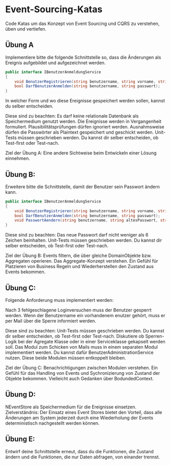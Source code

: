 # Event-Sourcing-Katas
Code Katas um das Konzept von Event Sourcing und CQRS zu verstehen, üben und vertiefen. 

## Übung A 
Implementiere bitte die folgende Schnittstelle so, dass
die Änderungen als Ereignis aufgebildet und aufgezeichnet werden.

```csharp
public interface IBenutzerAnmeldungService
{
	void BenutzerRegistrieren(string benutzername, string vorname, string nachname, string passwort);
	bool DarfBenutzerAnmelden(string benutzername, string passwort);
}
```

In welcher Form und wo diese Ereignisse gespeichert werden sollen, kannst du selber entscheiden.

Diese sind zu beachten:
	Es darf keine relationale Datenbank als Speichermedium genutzt werden.
	Die Ereignisse werden in Vergangenheit formuliert.
	Plausibilitätsprüfungen dürfen ignoriert werden.
	Ausnahmsweise dürfen die Passwörter als Plaintext gespeichert und geschickt werden.
	Unit-Tests müssen geschrieben werden. Du kannst dir selber entscheiden, ob Test-first oder Test-nach.

Ziel der Übung A: Eine andere Sichtweise beim Entwickeln einer Lösung einnehmen.

## Übung B: 
Erweitere bitte die Schnittstelle, damit der Benutzer sein Passwort ändern kann.

```csharp
public interface IBenutzerAnmeldungService
{
	void BenutzerRegistrieren(string benutzername, string vorname, string nachname, string passwort);
	bool DarfBenutzerAnmelden(string benutzername, string passwort);
	void PasswortAendern(string benutzername, string altesPasswort, string neuesPasswort);
}
```

Diese sind zu beachten: 
	Das neue Passwort darf nicht weniger als 6 Zeichen beinhalten. 
	Unit-Tests müssen geschrieben werden. Du kannst dir selber entscheiden, ob Test-first oder Test-nach.
	
Ziel der Übung B: Events filtern, die über gleiche DomainObjekte bzw. Aggregaten operieren. Das Aggregate-Konzept verstehen. Ein Gefühl für Platzieren von Business Regeln und Wiederherstellen den Zustand aus Events bekommen.

## Übung C: 
Folgende Anforderung muss implementiert werden:

Nach 3 fehlgeschlagene Loginversuchen muss der Benutzer gesperrt werden.
Wenn der Benutzername ein vorhandenem enutzer gehört, muss er per Mail über die Sperre informiert werden.

Diese sind zu beachten: 
Unit-Tests müssen geschrieben werden. Du kannst dir selber entscheiden, ob Test-first oder Test-nach.
Diskutiere ob Sperren-Logik bei der Agregate Klasse oder in einer Serviceklasse gekapselt werden soll.
Das Modul zum Schicken von Mails muss in einem separaten Modul implementiert werden.
Du kannst dafür BenutzerAdministrationService nutzen. Diese beide Modulen müssen entkoppelt bleiben.


Ziel der Übung C: Benachrichtigungen zwischen Modulen verstehen. Ein Gefühl für das Handling von Events und Sychronizierung von Zustand der Objekte bekommen.
Vielleicht auch Gedanken über BodundedContext.

## Übung D:
NEventStore als Speichermedium für die Ereignisse einsetzen.
Zielverständnis: Der Einsatz eines Event Stores bietet den Vorteil, dass alle Änderungen am System jederzeit durch eine Wiederholung der Events deterministisch nachgestellt werden können.

## Übung E:
Entwirf deine Schnittstelle erneut, dass du die Funktionen, die Zustand ändern und die Funktionen, die nur Daten abfragen, von einander trennst.



